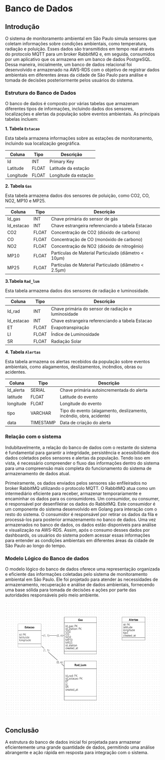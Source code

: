 # Banco de Dados 

## Introdução

 O sistema de monitoramento ambiental em São Paulo simula sensores que coletam informações sobre condições ambientais, como temperatura, radiação e poluição. Esses dados são transmitidos em tempo real através do protocolo MQTT para um broker RabbitMQ e, em seguida, consumidos por um aplicativo que os armazena em um banco de dados PostgreSQL. Dessa maneira, inicialmente, um banco de dados relacional foi desenvolvido e armazenado na AWS-RDS com o objetivo de registrar dados ambientais em diferentes áreas da cidade de São Paulo para análise e tomada de decisões posteriormente pelos usuários do sistema.

### Estrutura do Banco de Dados

O banco de dados é composto por várias tabelas que armazenam diferentes tipos de informações, incluindo dados dos sensores, localizações e alertas da população sobre eventos ambientais. As principais tabelas incluem:

**1. Tabela `Estacao`**

Esta tabela armazena informações sobre as estações de monitoramento, incluindo sua localização geográfica.

|Coluna|Tipo|Descrição|
|------|----|---------|
|Id    | INT| Primary Key|
|Latitude|FLOAT|Latitude da estação|
|Longitude|FLOAT|Longitude da estação| 

**2. Tabela `Gas`**

Esta tabela armazena dados dos sensores de poluição, como CO2, CO, NO2, MP10 e MP25.

|Coluna|	Tipo|	Descrição|
|------|--------|------------|
|Id_gas|	INT|	Chave primária do sensor de gás|
|Id_estacao|	INT|	Chave estrangeira referenciando a tabela Estacao|
|CO2	|FLOAT	|Concentração de CO2 (dióxido de carbono)|
|CO	|FLOAT	|Concentração de CO (monóxido de carbono)|
|NO2	|FLOAT	|Concentração de NO2 (dióxido de nitrogênio)|
|MP10	|FLOAT	|Partículas de Material Particulado (diâmetro < 10μm)|
|MP25	|FLOAT	|Partículas de Material Particulado (diâmetro < 2.5μm)|

**3.Tabela `Rad_lum`**

Esta tabela armazena dados dos sensores de radiação e luminosidade.

|Coluna	|Tipo|	Descrição|
|-------|----|-----------|
|Id_rad	|INT|	Chave primária do sensor de radiação e luminosidade|
|Id_estacao|	INT|	Chave estrangeira referenciando a tabela Estacao|
|ET	|FLOAT|	Evapotranspiração|
|LI|FLOAT|	Índice de Luminosidade|
|SR|FLOAT|	Radiação Solar|

**4. Tabela `Alertas`**

Esta tabela armazena os alertas recebidos da população sobre eventos ambientais, como alagamentos, deslizamentos, incêndios, obras ou acidentes.

|Coluna|	Tipo|	Descrição|
|------|--------|------------|
|Id_alerta|	SERIAL|	Chave primária autoincrementada do alerta|
|latitude|	FLOAT|	Latitude do evento|
|longitude|	FLOAT|	Longitude do evento|
|tipo|	VARCHAR|	Tipo do evento (alagamento, deslizamento, incêndio, obra, acidente)|
|data|	TIMESTAMP|	Data de criação do alerta|

### Relação com o sistema

Indubitavelmente, a relação do banco de dados com o restante do sistema é fundamental para garantir a integridade, persistência e acessibilidade dos dados coletados pelos sensores e alertas da população. Tendo isso em vista, é necessário compreender o fluxo das informações dentro do sistema para uma compreensão mais completa do funcionamento do sistema de armazenamento de dados atual. 

Primeiramente, os dados enviados pelos sensores são enfileirados no broker RabbitMQ utilizando o protocolo MQTT. O RabbitMQ atua como um intermediário eficiente para receber, armazenar temporariamente e encaminhar os dados para os consumidores. 
Um consumidor, ou consumer, é responsável por desenfileirar os dados do RabbitMQ. Este consumidor é um componente do sistema desenvolvido em Golang para interação com o resto do sistema. O consumidor é responsável por retirar os dados da fila e processá-los para posterior armazenamento no banco de dados. Uma vez armazenados no banco de dados, os dados estão disponíveis para análise e visualização na AWS-RDS. Assim, após o consumo desses dados por dashboards, os usuários do sistema podem acessar essas informações para entender as condições ambientais em diferentes áreas da cidade de São Paulo ao longo do tempo. 

### Modelo Lógico do Banco de dados

O modelo lógico do banco de dados oferece uma representação organizada e eficiente das informações coletadas pelo sistema de monitoramento ambiental em São Paulo. Ele foi projetado para atender às necessidades de armazenamento, recuperação e análise de dados ambientais, fornecendo uma base sólida para tomada de decisões e ações por parte das autoridades responsáveis pelo meio ambiente.

![Modelo_logico](../../../assets/modelo_logico.jpeg)

## Conclusão 

A estrutura do banco de dados inicial foi projetada para armazenar eficientemente uma grande quantidade de dados, permitindo uma análise abrangente e ação rápida em resposta para integração com o sistema.